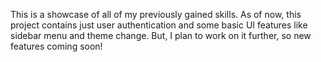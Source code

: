 This is a showcase of all of my previously gained skills. As of now, this project contains just user authentication and some basic UI features like sidebar menu and theme change. But, I plan to work on it further, so new features coming soon!
